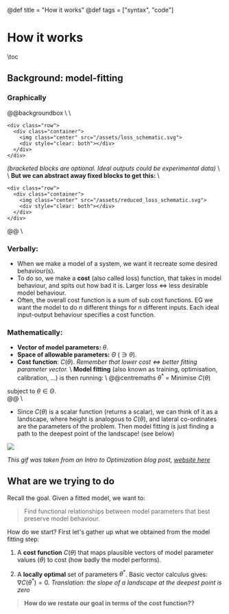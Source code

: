 @def title = "How it works"
@def tags = ["syntax", "code"]
# How it works
\toc




## Background: model-fitting

### Graphically
@@backgroundbox
\\ \\
~~~
<div class="row">
  <div class="container">
    <img class="center" src="/assets/loss_schematic.svg">
    <div style="clear: both"></div>      
  </div>
</div>
~~~
*(bracketed blocks are optional. Ideal outputs could be experimental data)*
\\ \\
**But we can abstract away fixed blocks to get this:**
\\ 

~~~
<div class="row">
  <div class="container">
    <img class="center" src="/assets/reduced_loss_schematic.svg">
    <div style="clear: both"></div>      
  </div>
</div>
~~~
@@
\\

### Verbally:
- When we make a model of a system, we want it recreate some desired behaviour(s). 
- To do so, we make a **cost** (also called loss) function, that takes in model behaviour, and spits out how bad it is. Larger loss <=> less desirable model behaviour.
- Often, the overall cost function is a sum of sub cost functions. EG we want the model to do $n$ different things for $n$ different inputs. Each ideal input-output behaviour specifies a cost function. 

### Mathematically:

- **Vector of model parameters:** $\theta$.
- **Space of allowable parameters:** $\Theta$  ($\ni \theta$). 
- **Cost function**: $C(\theta)$. *Remember that lower cost <=> better fitting parameter vector.*
\\ 
**Model fitting** (also known as training, optimisation, calibration, ...) is then running:
\\
@@centremaths
$\theta^*$ = Minimise $C(\theta)$ 

subject to $\theta \in \Theta$.  
@@
\\
- Since $C(\theta)$ is a scalar function (returns a scalar), we can think of it as a landscape, where height is analogous to $C(\theta)$, and lateral co-ordinates are the parameters of the problem. Then model fitting is just finding a path to the deepest point of the landscape! (see below)

![](https://blog.paperspace.com/content/images/2018/06/optimizers7.gif)

*This gif was taken from an Intro to Optimization blog post, [website here](https://blog.paperspace.com/intro-to-optimization-momentum-rmsprop-adam/)*



## What are we trying to do

Recall the goal. Given a fitted model, we want to:

> Find functional relationships between model parameters that best preserve model behaviour.


How do we start? First let's gather up what we obtained from the model fitting step:

1. A **cost function** $C(\theta)$ that maps plausible vectors of model parameter values ($\theta$) to cost (how badly the model performs).
   
2. A **locally optimal** set of parameters $\theta^*$. Basic vector calculus gives: $\nabla C(\theta^*) = 0$. *Translation: the slope of a landscape at the deepest point is zero*
  

> **How do we restate our goal in terms of the cost function??**